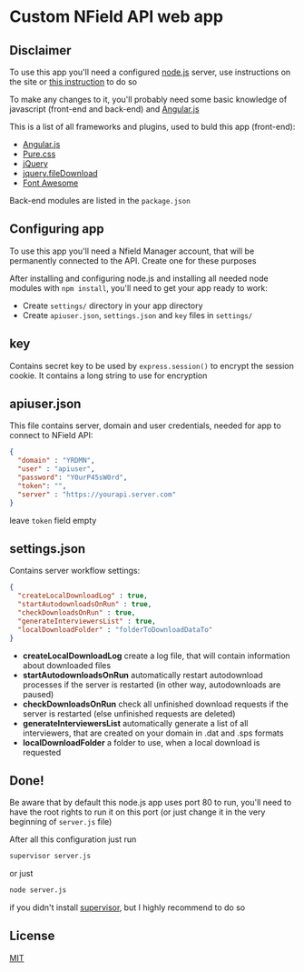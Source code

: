 Custom NField API web app
==

Disclaimer
--
To use this app you'll need a configured [node.js] server, use instructions on the site or [this instruction] to do so

To make any changes to it, you'll probably need some basic knowledge of javascript (front-end and back-end) and [Angular.js]

This is a list of all frameworks and plugins, used to buld this app (front-end):

 - [Angular.js]
 - [Pure.css]
 - [jQuery]
 - [jquery.fileDownload]
 - [Font Awesome]

Back-end modules are listed in the ```package.json```


Configuring app
--

To use this app you'll need a Nfield Manager account, that will be permanently connected to the API. Create one for these purposes

After installing and configuring node.js and installing all needed node modules with ```npm install```, you'll need to get your app ready to work:
 - Create  ```settings/``` directory in your app directory
 - Create ```apiuser.json```, ```settings.json``` and ```key``` files in ```settings/```

key
--

Contains secret key to be used by ```express.session()``` to encrypt the session cookie. It contains a long string to use for encryption

apiuser.json
--

This file contains server, domain and user credentials, needed for app to connect to NField API:

```json
{ 
  "domain" : "YRDMN",
  "user" : "apiuser",
  "password": "Y0urP45sW0rd",
  "token": "",
  "server" : "https://yourapi.server.com"
}
```

leave ```token``` field empty

settings.json
--

Contains server workflow settings:

```json
{
  "createLocalDownloadLog" : true,
  "startAutodownloadsOnRun" : true,
  "checkDownloadsOnRun" : true,
  "generateInterviewersList" : true,
  "localDownloadFolder" : "folderToDownloadDataTo"
}
```
 - **createLocalDownloadLog** create a log file, that will contain information about downloaded files
 - **startAutodownloadsOnRun** automatically restart autodownload processes if the server is restarted (in other way, autodownloads are paused)
 - **checkDownloadsOnRun** check all unfinished download requests if the server is restarted (else unfinished requests are deleted)
 - **generateInterviewersList** automatically generate a list of all interviewers, that are created on your domain in .dat and .sps formats
 - **localDownloadFolder** a folder to use, when a local download is requested


Done!
--
Be aware that by default this node.js app uses port 80 to run, you'll need to have the root rights to run it on this port (or just change it in the very beginning of ```server.js``` file)

After all this configuration just run
```sh
supervisor server.js
```
or just
```sh
node server.js
```
if you didn't install [supervisor], but I highly recommend to do so

License
--
[MIT]








[node.js]:http://nodejs.org
[angular.js]:http://angularjs.org/
[this instruction]:https://www.digitalocean.com/community/tutorials/how-to-install-and-run-a-node-js-app-on-centos-6-4-64bit
[Pure.css]:http://purecss.io/
[jQuery]:http://jquery.com/
[Font Awesome]:http://fortawesome.github.io/Font-Awesome/
[jquery.fileDownload]:https://github.com/johnculviner/jquery.fileDownload
[supervisor]:https://github.com/isaacs/node-supervisor
[MIT]:https://github.com/gribnoysup/nfield-data-downloader/blob/master/LICENSE

